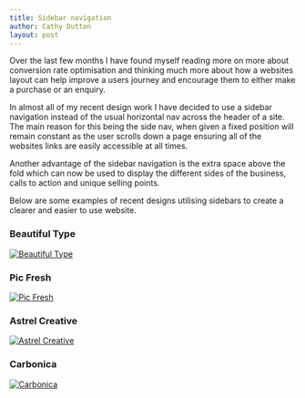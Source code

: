 ```yaml
---
title: Sidebar navigation
author: Cathy Dutton
layout: post
---
```

Over the last few months I have found myself reading more on more about conversion rate optimisation and thinking much more about how a websites layout can help improve a users journey and encourage them to either make a purchase or an enquiry.

In almost all of my recent design work I have decided to use a sidebar navigation instead of the usual horizontal nav across the header of a site. The main reason for this being the side nav, when given a fixed position will remain constant as the user scrolls down a page ensuring all of the websites links are easily accessible at all times.

Another advantage of the sidebar navigation is the extra space above the fold which can now be used to display the different sides of the business, calls to action and unique selling points.

Below are some examples of recent designs utilising sidebars to create a clearer and easier to use website.

<h3 class="heading">
  Beautiful Type
</h3>

<a href="http://beautifultype.net/" rel="nofollow"><img alt="Beautiful Type" src="http://www.cathydutton.co.uk/wp-content/uploads/2013/04/beautiful-type.jpg" /></a>

<h3 class="heading">
  Pic Fresh
</h3>

<a href="http://www.picfresh.com.au/" rel="nofollow"><img alt="Pic Fresh" src="http://www.cathydutton.co.uk/wp-content/uploads/2013/04/pic-fresh.jpg" /></a>

<h3 class="heading">
  Astrel Creative
</h3>

<a href="http://www.astrelcreative.com/" rel="nofollow"><img alt="Astrel Creative" src="http://www.cathydutton.co.uk/wp-content/uploads/2013/04/astrel.jpg" /></a>

<h3 class="heading">
  Carbonica
</h3>

<a href="http://www.carbonica.org/" rel="nofollow"><img alt="Carbonica" src="http://www.cathydutton.co.uk/wp-content/uploads/2013/04/carbonica.jpg" /></a>
